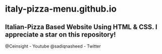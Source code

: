 # italy-pizza-menu.github.io

Italian-Pizza Based Website Using HTML & CSS. 
I appreciate a star on this repository!
---------------------------------------
@Ceinsight - Youtube
@sadiqnasheed - Twitter
